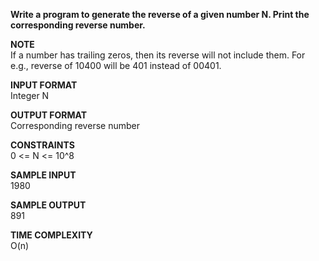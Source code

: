 **Write a program to generate the reverse of a given number N. Print the corresponding reverse number.**

**NOTE** \
 If a number has trailing zeros, then its reverse will not include them. For e.g., reverse of 10400 will be 401 instead of 00401.

**INPUT FORMAT** \
Integer N

**OUTPUT FORMAT** \
Corresponding reverse number 

**CONSTRAINTS** \
0 <= N <= 10^8

**SAMPLE INPUT** \
1980

**SAMPLE OUTPUT** \
891

**TIME COMPLEXITY** \
O(n)